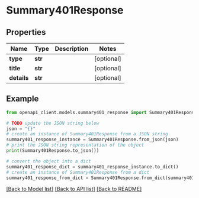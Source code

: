 # Summary401Response


## Properties

Name | Type | Description | Notes
------------ | ------------- | ------------- | -------------
**type** | **str** |  | [optional] 
**title** | **str** |  | [optional] 
**details** | **str** |  | [optional] 

## Example

```python
from openapi_client.models.summary401_response import Summary401Response

# TODO update the JSON string below
json = "{}"
# create an instance of Summary401Response from a JSON string
summary401_response_instance = Summary401Response.from_json(json)
# print the JSON string representation of the object
print(Summary401Response.to_json())

# convert the object into a dict
summary401_response_dict = summary401_response_instance.to_dict()
# create an instance of Summary401Response from a dict
summary401_response_from_dict = Summary401Response.from_dict(summary401_response_dict)
```
[[Back to Model list]](../README.md#documentation-for-models) [[Back to API list]](../README.md#documentation-for-api-endpoints) [[Back to README]](../README.md)


